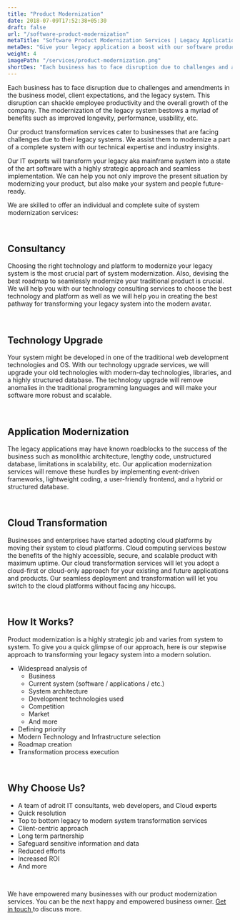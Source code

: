 ```yaml
---
title: "Product Modernization"
date: 2018-07-09T17:52:38+05:30
draft: false
url: "/software-product-modernization"
metaTitle: "Software Product Modernization Services | Legacy Application Modernization, Migration"
metaDes: "Give your legacy application a boost with our software product modernization services. We can make your legacy business solutions scalable, robust and secure with our expert legacy app modernization and migration services."
weight: 4
imagePath: "/services/product-modernization.png"
shortDes: "Each business has to face disruption due to challenges and amendments in business model, client expectations and the legacy system."
---
```


Each business has to face disruption due to challenges and amendments in the business model, client expectations, and the legacy system. This disruption can shackle employee productivity and the overall growth of the company. The modernization of the legacy system bestows a myriad of benefits such as improved longevity, performance, usability, etc.

Our product transformation services cater to businesses that are facing challenges due to their legacy systems. We assist them to modernize a part of a complete system with our technical expertise and industry insights. 

Our IT experts will transform your legacy aka mainframe system into a state of the art software with a highly strategic approach and seamless implementation. We can help you not only improve the present situation by modernizing your product, but also make your system and people future-ready.

We are skilled to offer an individual and complete suite of system modernization services:

<br>

## Consultancy
Choosing the right technology and platform to modernize your legacy system is the most crucial part of system modernization. Also, devising the best roadmap to seamlessly modernize your traditional product is crucial. We will help you with our technology consulting services to choose the best technology and platform as well as we will help you in creating the best pathway for transforming your legacy system into the modern avatar.

<br>

## Technology Upgrade
Your system might be developed in one of the traditional web development technologies and OS. With our technology upgrade services, we will upgrade your old technologies with modern-day technologies, libraries, and a highly structured database. The technology upgrade will remove anomalies in the traditional programming languages and will make your software more robust and scalable.

<br>

## Application Modernization
The legacy applications may have known roadblocks to the success of the business such as monolithic architecture, lengthy code, unstructured database, limitations in scalability, etc. Our application modernization services will remove these hurdles by implementing event-driven frameworks, lightweight coding, a user-friendly frontend, and a hybrid or structured database.

<br>

## Cloud Transformation
Businesses and enterprises have started adopting cloud platforms by moving their system to cloud platforms. Cloud computing services bestow the benefits of the highly accessible, secure, and scalable product with maximum uptime. Our cloud transformation services will let you adopt a cloud-first or cloud-only approach for your existing and future applications and products. Our seamless deployment and transformation will let you switch to the cloud platforms without facing any hiccups. 

<br>

## How It Works?
Product modernization is a highly strategic job and varies from system to system. To give you a quick glimpse of our approach, here is our stepwise approach to transforming your legacy system into a modern solution.
- Widespread analysis of 
    - Business
    - Current system (software / applications / etc.)
    - System architecture
    - Development technologies used
    - Competition
    - Market 
    - And more
- Defining priority
- Modern Technology and Infrastructure selection
- Roadmap creation
- Transformation process execution

<br>

## Why Choose Us?
- A team of adroit IT consultants, web developers, and Cloud experts
- Quick resolution
- Top to bottom legacy to modern system transformation services
- Client-centric approach
- Long term partnership
- Safeguard sensitive information and data
- Reduced efforts 
- Increased ROI
- And more

<br>

We have empowered many businesses with our product modernization services. You can be the next happy and empowered business owner. <a href="/contact" title="get in touch">
    Get in touch
</a> to discuss more.
